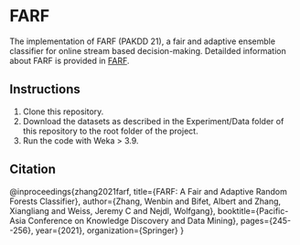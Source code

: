 # FARF
The implementation of FARF (PAKDD 21), a fair and adaptive ensemble classifier for online stream based decision-making. Detailded information about FARF is provided in [FARF](https://link.springer.com/chapter/10.1007/978-3-030-75765-6_20).  

## Instructions
1. Clone this repository.
2. Download the datasets as described in the Experiment/Data folder of this repository to the root folder of the project.
3. Run the code with Weka > 3.9.  
      
  
## Citation
@inproceedings{zhang2021farf,
title={FARF: A Fair and Adaptive Random Forests Classifier},
author={Zhang, Wenbin and Bifet, Albert and Zhang, Xiangliang and Weiss, Jeremy C and Nejdl, Wolfgang},
booktitle={Pacific-Asia Conference on Knowledge Discovery and Data Mining},
pages={245--256},
year={2021},
organization={Springer}
}
